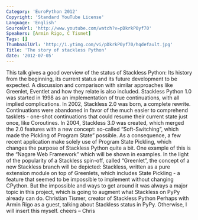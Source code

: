 ```yaml
---
Category: 'EuroPython 2012'
Copyright: 'Standard YouTube License'
Language: 'English'
SourceUrl: 'http://www.youtube.com/watch?v=pDkrkP0yf70'
Speakers: [Armin Rigo, C Tismet]
Tags: []
ThumbnailUrl: 'http://i.ytimg.com/vi/pDkrkP0yf70/hqdefault.jpg'
Title: 'The story of stackless Python'
date: '2012-07-05'
---
```

This talk gives a good overview of the status of Stackless Python: Its history
from the beginning, its current status and its future development to be
expected. A discussion and comparison with similar approaches like Greenlet,
Eventlet and how they relate is also included. Stackless Python 1.0 was
started in 1998 as an implementation of true continuations, with all implied
complications. In 2002, Stackless 2.0 was born, a complete rewrite.
Continuations were abandoned in favor of the much easier to comprehend
tasklets - one-shot continuations that could resume their current state just
once, like Coroutines. In 2004, Stackless 3.0 was created, which merged the
2.0 features with a new concept: so-called “Soft-Switching”, which made the
Pickling of Program State” possible. As a consequence, a few recent
application make solely use of Program State Pickling, which changes the
purpose of Stackless Python quite a bit. One example of this is the “Nagare
Web Framework” which will be shown in examples. In the light of the popularity
of a Stackless spin-off, called “Greenlet”, the concept of a new Stackless
branch will be depicted: Stackless, written as a pure extension module on top
of Greenlets, which includes State Pickling - a feature that seemed to be
impossible to implement without changing CPython. But the impossible and ways
to get around it was always a major topic in this project, which is going to
augment what Stackless on PyPy already can do. Christian Tismer, creator of
Stackless Python Perhaps with Armin Rigo as a guest, talking about Stackless
status in PyPy. Otherwise, I will insert this myself. cheers – Chris
